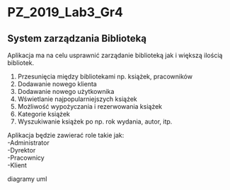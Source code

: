 # PZ_2019_Lab3_Gr4
## System zarządzania Biblioteką

Aplikacja ma na celu usprawnić zarządanie biblioteką jak i większą ilością bibliotek.
1. Przesunięcia między bibliotekami np. książek, pracowników
1. Dodawanie nowego klienta
1. Dodawanie nowego użytkownika
1. Wświetlanie najpopularniejszych książek
1. Możliwość wypożyczania i rezerwowania książek
1. Kategorie książek
1. Wyszukiwanie książek po np. rok wydania, autor, itp.

Aplikacja będzie zawierać role takie jak: <br>
-Administrator <br>
-Dyrektor<br>
-Pracownicy<br>
-Klient<br>

diagramy uml
